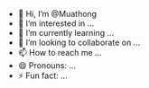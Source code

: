 - 👋 Hi, I’m @Muathong
- 👀 I’m interested in ...
- 🌱 I’m currently learning ...
- 💞️ I’m looking to collaborate on ...
- 📫 How to reach me ...
- 😄 Pronouns: ...
- ⚡ Fun fact: ...

<!---
Muathong/Muathong is a ✨ special ✨ repository because its `README.md` (this file) appears on your GitHub profile.
You can click the Preview link to take a look at your changes.
--->
